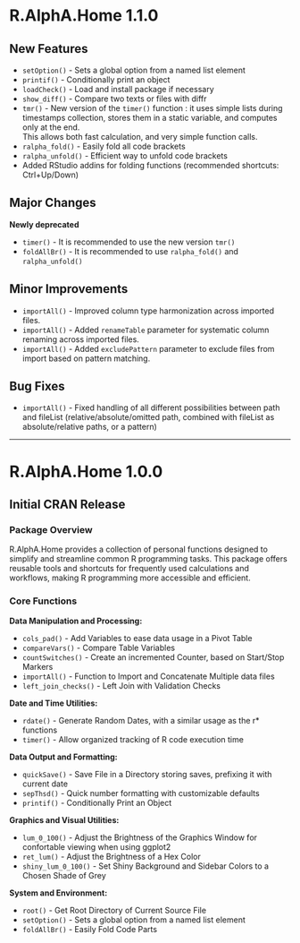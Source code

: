 # R.AlphA.Home 1.1.0

## New Features
* `setOption()` - Sets a global option from a named list element
* `printif()` - Conditionally print an object
* `loadCheck()` - Load and install package if necessary
* `show_diff()` - Compare two texts or files with diffr
* `tmr()` - New version of the `timer()` function : it uses simple lists during 
	timestamps collection, stores them in a static variable, and computes only 
	at the end.  
	This allows both fast calculation, and very simple function calls.
* `ralpha_fold()` - Easily fold all code brackets
* `ralpha_unfold()` - Efficient way to unfold code brackets
* Added RStudio addins for folding functions (recommended shortcuts: Ctrl+Up/Down)

## Major Changes
**Newly deprecated**
* `timer()` - It is recommended to use the new version `tmr()`
* `foldAllBr()` - It is recommended to use `ralpha_fold()` and `ralpha_unfold()`

## Minor Improvements
* `importAll()` - Improved column type harmonization across imported files.
* `importAll()` - Added `renameTable` parameter for systematic column renaming across imported files.
* `importAll()` - Added `excludePattern` parameter to exclude files from import based on pattern matching.

## Bug Fixes
* `importAll()` - Fixed handling of all different possibilities between path
and fileList (relative/absolute/omitted path, combined with fileList as 
absolute/relative paths, or a pattern)

---

# R.AlphA.Home 1.0.0

## Initial CRAN Release

### Package Overview
R.AlphA.Home provides a collection of personal functions designed to simplify
and streamline common R programming tasks. This package offers reusable tools
and shortcuts for frequently used calculations and workflows, making R 
programming more accessible and efficient.

### Core Functions

**Data Manipulation and Processing:**
* `cols_pad()` - Add Variables to ease data usage in a Pivot Table
* `compareVars()` - Compare Table Variables
* `countSwitches()` - Create an incremented Counter, based on Start/Stop Markers
* `importAll()` - Function to Import and Concatenate Multiple data files
* `left_join_checks()` - Left Join with Validation Checks

**Date and Time Utilities:**
* `rdate()` - Generate Random Dates, with a similar usage as the r* functions
* `timer()` - Allow organized tracking of R code execution time

**Data Output and Formatting:**
* `quickSave()` - Save File in a Directory storing saves, prefixing it with current date
* `sepThsd()` - Quick number formatting with customizable defaults
* `printif()` - Conditionally Print an Object

**Graphics and Visual Utilities:**
* `lum_0_100()` - Adjust the Brightness of the Graphics Window for confortable viewing when using ggplot2
* `ret_lum()` - Adjust the Brightness of a Hex Color
* `shiny_lum_0_100()` - Set Shiny Background and Sidebar Colors to a Chosen Shade of Grey

**System and Environment:**
* `root()` - Get Root Directory of Current Source File
* `setOption()` - Sets a global option from a named list element
* `foldAllBr()` - Easily Fold Code Parts
